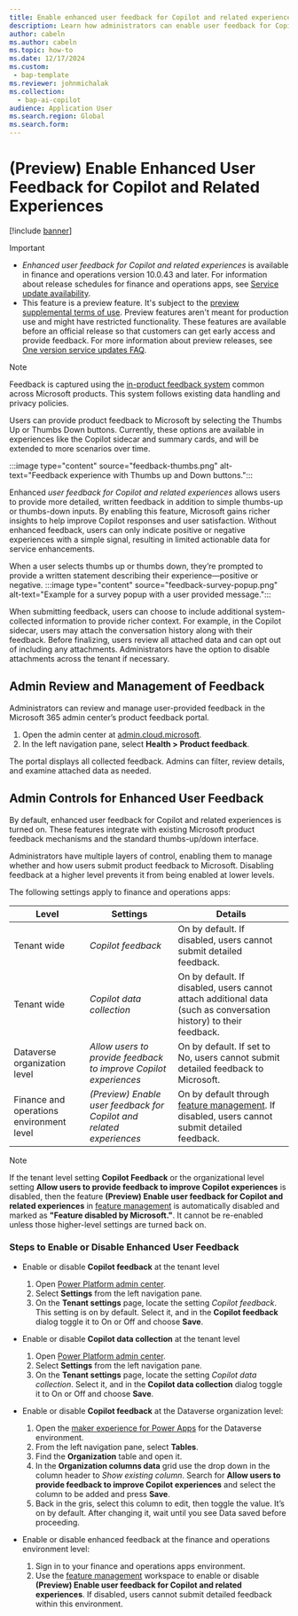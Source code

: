 ```yaml
---
title: Enable enhanced user feedback for Copilot and related experiences
description: Learn how administrators can enable user feedback for Copilot and related experiences in finance and operations apps.
author: cabeln
ms.author: cabeln
ms.topic: how-to
ms.date: 12/17/2024
ms.custom:
 - bap-template
ms.reviewer: johnmichalak
ms.collection:
  - bap-ai-copilot
audience: Application User
ms.search.region: Global
ms.search.form:
---
```


# (Preview) Enable Enhanced User Feedback for Copilot and Related Experiences

[!include [banner](../includes/banner.md)]

> [!IMPORTANT]
>
> - *Enhanced user feedback for Copilot and related experiences* is available in finance and operations version 10.0.43 and later. For information about release schedules for finance and operations apps, see [Service update availability](../get-started/public-preview-releases.md).
> - This feature is a preview feature. It's subject to the [preview supplemental terms of use](https://go.microsoft.com/fwlink/?linkid=2105274). Preview features aren't meant for production use and might have restricted functionality. These features are available before an official release so that customers can get early access and provide feedback. For more information about preview releases, see [One version service updates FAQ](/dynamics365/unified-operations/fin-and-ops/get-started/one-version).

> [!NOTE]
> Feedback is captured using the [in-product feedback system](https://learn.microsoft.com/en-us/microsoft-365/admin/misc/feedback-user-control?view=o365-worldwide) common across Microsoft products. This system follows existing data handling and privacy policies.

Users can provide product feedback to Microsoft by selecting the Thumbs Up or Thumbs Down buttons. Currently, these options are available in experiences like the Copilot sidecar and summary cards, and will be extended to more scenarios over time.

:::image type="content" source="feedback-thumbs.png" alt-text="Feedback experience with Thumbs up and Down buttons.":::

Enhanced *user feedback for  Copilot and related experiences* allows users to provide more detailed, written feedback in addition to simple thumbs-up or thumbs-down inputs. By enabling this feature, Microsoft gains richer insights to help improve Copilot responses and user satisfaction. Without enhanced feedback, users can only indicate positive or negative experiences with a simple signal, resulting in limited actionable data for service enhancements.

When a user selects thumbs up or thumbs down, they’re prompted to provide a written statement describing their experience—positive or negative.
:::image type="content" source="feedback-survey-popup.png" alt-text="Example for a survey popup with a user provided message.":::

When submitting feedback, users can choose to include additional system-collected information to provide richer context. For example, in the Copilot sidecar, users may attach the conversation history along with their feedback. Before finalizing, users review all attached data and can opt out of including any attachments. Administrators have the option to disable attachments across the tenant if necessary.

## Admin Review and Management of Feedback

Administrators can review and manage user-provided feedback in the Microsoft 365 admin center’s product feedback portal.

1. Open the admin center at [admin.cloud.microsoft](https://go.microsoft.com/fwlink/p/?linkid=2024339).
2. In the left navigation pane, select **Health > Product feedback**.

The portal displays all collected feedback. Admins can filter, review details, and examine attached data as needed.

## Admin Controls for Enhanced User Feedback

By default, enhanced user feedback for Copilot and related experiences is turned on. These features integrate with existing Microsoft product feedback mechanisms and the standard thumbs-up/down interface. 

Administrators have multiple layers of control, enabling them to manage whether and how users submit product feedback to Microsoft. Disabling feedback at a higher level prevents it from being enabled at lower levels.

The following settings apply to finance and operations apps:

|Level    |Settings  |Details  |
|---------|---------|---------|
|Tenant wide  |*Copilot feedback* |On by default. If disabled, users cannot submit detailed feedback.|
|Tenant wide |*Copilot data collection*  |On by default. If disabled, users cannot attach additional data (such as conversation history) to their feedback.|
|Dataverse organization level |*Allow users to provide feedback to improve Copilot experiences*|On by default. If set to No, users cannot submit detailed feedback to Microsoft.|
|Finance and operations environment level|*(Preview) Enable user feedback for Copilot and related experiences*|On by default through [feature management](../../fin-ops/get-started/feature-management/feature-management-overview.md). If disabled, users cannot submit detailed feedback.|

> [!NOTE]
> If the tenant level setting **Copilot Feedback** or the organizational level setting **Allow users to provide feedback to improve Copilot experiences** is disabled, then the feature **(Preview) Enable user feedback for Copilot and related experiences** in [feature management](../../fin-ops/get-started/feature-management/feature-management-overview.md) is automatically disabled and marked as **"Feature disabled by Microsoft."**. It cannot be re-enabled unless those higher-level settings are turned back on.

### Steps to Enable or Disable Enhanced User Feedback

- Enable or disable **Copilot feedback** at the tenant level 
    1. Open [Power Platform admin center](https://admin.powerplatform.microsoft.com/).
    1. Select **Settings** from the left navigation pane.
    1. On the **Tenant settings** page, locate the setting *Copilot feedback*. This setting is on by default. Select it, and in the **Copilot feedback** dialog toggle it to On or Off and choose **Save**.

- Enable or disable **Copilot data collection** at the tenant level
    1. Open [Power Platform admin center](https://admin.powerplatform.microsoft.com/).
    1. Select **Settings** from the left navigation pane.
    1. On the **Tenant settings** page, locate the setting *Copilot data collection*. Select it, and in the **Copilot data collection** dialog toggle it to On or Off and choose **Save**.

- Enable or disable **Copilot feedback** at the Dataverse organization level:
    1. Open the [maker experience for Power Apps](https://aka.ms/makepowerapps) for the Dataverse environment.
    1. From the left navigation pane, select **Tables**.
    1. Find the **Organization** table and open it.
    1. In the **Organization columns data** grid use the drop down in the column header to *Show existing column*. Search for **Allow users to provide feedback to improve Copilot experiences** and select the column to be added and press **Save**.
    1. Back in the gris, select this column to edit, then toggle the value. It’s on by default. After changing it, wait until you see Data saved before proceeding.

- Enable or disable enhanced feedback at the finance and operations environment level:
    1. Sign in to your finance and operations apps environment.
    1. Use the [feature management](../../fin-ops/get-started/feature-management/feature-management-overview.md) workspace to enable or disable **(Preview) Enable user feedback for Copilot and related experiences**. If disabled, users cannot submit detailed feedback within this environment.
